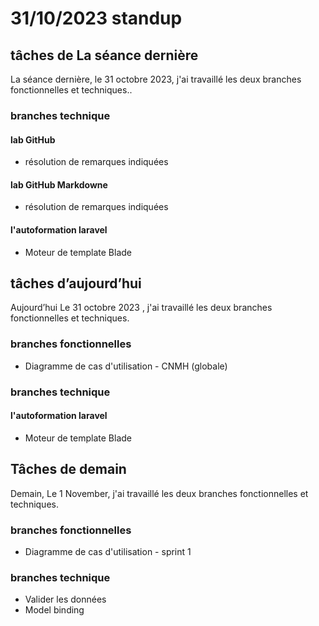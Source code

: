 # 31/10/2023 standup 
## tâches de La séance dernière

La séance dernière, le 31 octobre 2023, j'ai travaillé les deux branches fonctionnelles et techniques..

###  branches technique 
#### lab GitHub 
-  résolution de remarques indiquées
#### lab GitHub Markdowne 
-  résolution de remarques indiquées 
#### l'autoformation laravel 
 - Moteur de template Blade 

## tâches d’aujourd’hui 
Aujourd’hui Le 31 octobre 2023 ,  j'ai travaillé les deux branches fonctionnelles et techniques.
###  branches fonctionnelles 
- Diagramme de cas d'utilisation - CNMH (globale)
###  branches technique 
#### l'autoformation laravel 
 - Moteur de template Blade 

## Tâches de demain 
Demain, Le 1 November,  j'ai travaillé les deux branches fonctionnelles et techniques.
###  branches fonctionnelles 
- Diagramme de cas d'utilisation - sprint 1 
###  branches technique 
- Valider les données
- Model binding 



